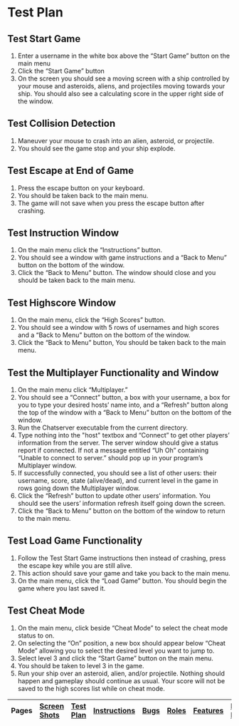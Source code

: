 # Test Plan #

## Test Start Game ##
  1. Enter a username in the white box above the “Start Game” button on the main menu
  1. Click the “Start Game” button
  1. On the screen you should see a moving screen with a ship controlled by your mouse and asteroids, aliens, and projectiles moving towards your ship. You should also see a calculating score in the upper right side of the window.
## Test Collision Detection ##
  1. Maneuver your mouse to crash into an alien, asteroid, or projectile.
  1. You should see the game stop and your ship explode.
## Test Escape at End of Game ##
  1. Press the escape button on your keyboard.
  1. You should be taken back to the main menu.
  1. The game will not save when you press the escape button after crashing.
## Test Instruction Window ##
  1. On the main menu click the “Instructions” button.
  1. You should see a window with game instructions and a “Back to Menu” button on the bottom of the window.
  1. Click the “Back to Menu” button. The window should close and you should be taken back to the main menu.
## Test Highscore Window ##
  1. On the main menu, click the “High Scores” button.
  1. You should see a window with 5 rows of usernames and high scores and a “Back to Menu” button on the bottom of the window.
  1. Click the “Back to Menu” button, You should be taken back to the main menu.
## Test the Multiplayer Functionality and Window ##
  1. On the main menu click “Multiplayer.”
  1. You should see a “Connect” button, a box with your username, a box for you to type your desired hosts’ name into, and a “Refresh” button along the top of the window with a “Back to Menu” button on the bottom of the window.
  1. Run the Chatserver executable from the current directory.
  1. Type nothing into the "host" textbox and  “Connect” to get other players’ information from the server. The server window should give a status report if connected. If not a message entitled “Uh Oh” containing “Unable to connect to server.” should pop up in your program’s Multiplayer window.
  1. If successfully connected, you should see a list of other users: their username, score, state (alive/dead), and current level in the game in rows going down the Multiplayer window.
  1. Click the “Refresh” button to update other users’ information. You should see the users’ information refresh itself going down the screen.
  1. Click the “Back to Menu” button on the bottom of the window to return to the main menu.
## Test Load Game Functionality ##
  1. Follow the Test Start Game instructions then instead of crashing, press the escape key while you are still alive.
  1. This action should save your game and take you back to the main menu.
  1. On the main menu, click the “Load Game” button. You should begin the game where you last saved it.
## Test Cheat Mode ##
  1. On the main menu, click beside “Cheat Mode” to select the cheat mode status to on.
  1. On selecting the “On” position, a new box should appear below “Cheat Mode” allowing you to select the desired level you want to jump to.
  1. Select level 3 and click the “Start Game” button on the main menu.
  1. You should be taken to level 3 in the game.
  1. Run your ship over an asteroid, alien, and/or projectile. Nothing should happen and gameplay should continue as usual. Your score will not be saved to the high scores list while on cheat mode.




|Pages|[Screen Shots](ScreenShots.md)|[Test Plan](TestPlan.md)|[Instructions](Instructions.md)|[Bugs](Bugs.md)|[Roles](Roles.md)|[Features](Features.md)|[Road Map](RoadMap.md)|[Project Proposal](ProjectProposal.md)|
|:----|:-----------------------------|:-----------------------|:------------------------------|:--------------|:----------------|:----------------------|:---------------------|:-------------------------------------|